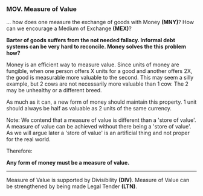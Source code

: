 
### MOV. Measure of Value

... how does one measure the exchange of goods with Money **(MNY)**? How can we encourage a Medium of Exchange **(MEX)**?


**Barter of goods suffers from the not needed fallacy.  Informal debt systems can be very hard to reconcile.  Money solves the this problem how?**

Money is an efficient way to measure value.  Since units of money are fungible, when one person offers X units for a good and another offers 2X, the good is measurable more valuable to the second.  This may seem a silly example, but 2 cows are not necessarily more valuable than 1 cow.  The 2 may be unhealthy or a different breed.

As much as it can, a new form of money should maintain this property.  1 unit should always be half as valuable as 2 units of the same currency.

Note:  We contend that a measure of value is different than a 'store of value'.  A measure of value can be achieved without there being a 'store of value'.  As we will argue later a 'store of value' is an artificial thing and not proper for the real world.

Therefore:

**Any form of money must be a measure of value.**

----------

Measure of Value is supported by  Divisibility **(DIV)**. Measure of Value can be strengthened by being made Legal Tender **(LTN)**.
